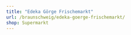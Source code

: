 ```yaml
---
title: "Edeka Görge Frischemarkt"
url: /braunschweig/edeka-goerge-frischemarkt/
shop: Supermarkt
---
```

